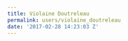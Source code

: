 ```yaml
---
title: Violaine Doutreleau
permalink: users/violaine_doutreleau
date: '2017-02-28 14:23:03 Z'
---
```


